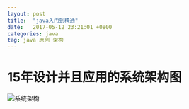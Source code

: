 ```yaml
---
layout: post
title:  "java入门到精通"
date:   2017-05-12 23:21:01 +0800
categories: java
tag: java 原创 架构
---
```




# 15年设计并且应用的系统架构图

![系统架构](https://github.com/felayman/felayman.github.io/blob/master/assert/architecture.png)



